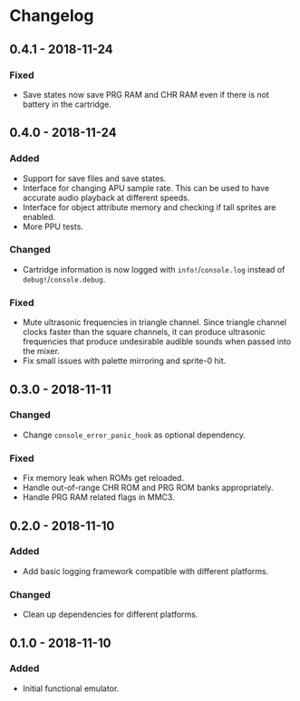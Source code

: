 # Changelog

## 0.4.1 - 2018-11-24

### Fixed

 - Save states now save PRG RAM and CHR RAM even if there is not battery in the cartridge.

## 0.4.0 - 2018-11-24

### Added

 - Support for save files and save states.
 - Interface for changing APU sample rate. This can be used to have accurate audio playback at
   different speeds.
 - Interface for object attribute memory and checking if tall sprites are enabled.
 - More PPU tests.

### Changed

 - Cartridge information is now logged with `info!`/`console.log` instead of
   `debug!`/`console.debug`.

### Fixed

 - Mute ultrasonic frequencies in triangle channel. Since triangle channel clocks faster than the
   square channels, it can produce ultrasonic frequencies that produce undesirable audible sounds
   when passed into the mixer.
 - Fix small issues with palette mirroring and sprite-0 hit.

## 0.3.0 - 2018-11-11

### Changed

 - Change `console_error_panic_hook` as optional dependency.

### Fixed

 - Fix memory leak when ROMs get reloaded.
 - Handle out-of-range CHR ROM and PRG ROM banks appropriately.
 - Handle PRG RAM related flags in MMC3.

## 0.2.0 - 2018-11-10

### Added

 - Add basic logging framework compatible with different platforms.

### Changed

 - Clean up dependencies for different platforms.

## 0.1.0 - 2018-11-10

### Added

 - Initial functional emulator.

